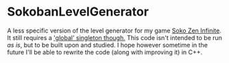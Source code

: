 # SokobanLevelGenerator

A less specific version of the level generator for my game [Soko Zen Infinite](https://burningbitz.itch.io/soko-zen-infinite). It still requires a ['global' singleton though.](https://docs.godotengine.org/en/stable/getting_started/step_by_step/singletons_autoload.html) This code isn't intended to be run *as is*, but to be built upon and studied. I hope however sometime in the future I'll be able to rewrite the code (along with improving it) in C++.


